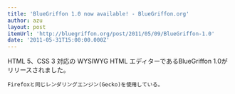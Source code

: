 ```yaml
---
title: 'BlueGriffon 1.0 now available! - BlueGriffon.org'
author: azu
layout: post
itemUrl: 'http://bluegriffon.org/post/2011/05/09/BlueGriffon-1.0'
date: '2011-05-31T15:00:00.000Z'
---
```

HTML 5、CSS 3 対応の WYSIWYG HTML エディターであるBlueGriffon 1.0がリリースされました。

    Firefoxと同じレンダリングエンジン(Gecko)を使用している。
